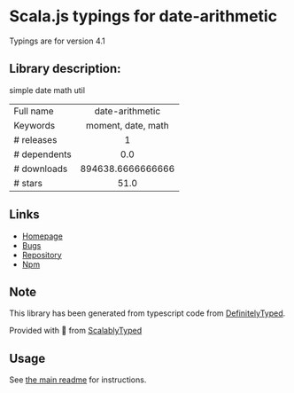 
# Scala.js typings for date-arithmetic

Typings are for version 4.1

## Library description:
simple date math util

|                    |                 |
| ------------------ | :-------------: |
| Full name          | date-arithmetic |
| Keywords           | moment, date, math |
| # releases         | 1 |
| # dependents       | 0.0 |
| # downloads        | 894638.6666666666 |
| # stars            | 51.0 |

## Links
- [Homepage](https://github.com/jquense/date-math)
- [Bugs](https://github.com/jquense/date-math/issues)
- [Repository](https://github.com/jquense/date-math)
- [Npm](https://www.npmjs.com/package/date-arithmetic)
    


## Note
This library has been generated from typescript code from [DefinitelyTyped](https://definitelytyped.org).

Provided with :purple_heart: from [ScalablyTyped](https://github.com/oyvindberg/ScalablyTyped)

## Usage
See [the main readme](../../readme.md) for instructions.


